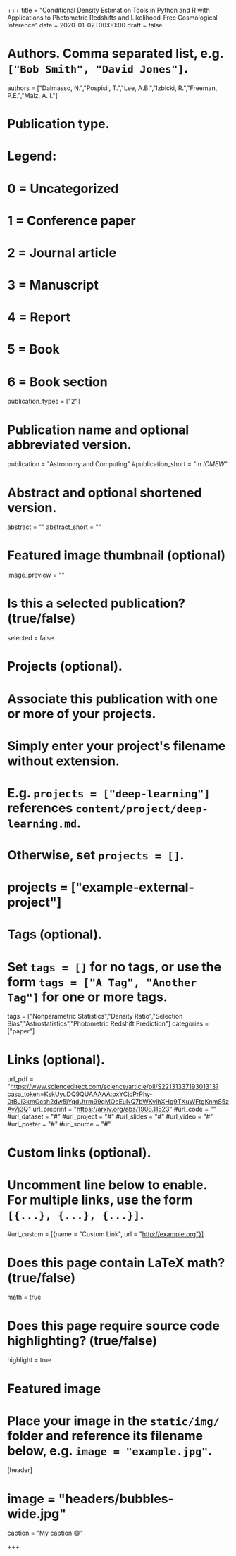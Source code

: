 +++
title = "Conditional Density Estimation Tools in Python and R with Applications to Photometric Redshifts and Likelihood-Free Cosmological Inference"
date = 2020-01-02T00:00:00
draft = false

# Authors. Comma separated list, e.g. `["Bob Smith", "David Jones"]`.
authors = ["Dalmasso, N.","Pospisil, T.","Lee, A.B.","Izbicki, R.","Freeman, P.E.","Malz, A. I."]

# Publication type.
# Legend:
# 0 = Uncategorized
# 1 = Conference paper
# 2 = Journal article
# 3 = Manuscript
# 4 = Report
# 5 = Book
# 6 = Book section
publication_types = ["2"]

# Publication name and optional abbreviated version.
publication = "Astronomy and Computing"
#publication_short = "In *ICMEW*"

# Abstract and optional shortened version.
abstract = ""
abstract_short = ""

# Featured image thumbnail (optional)
image_preview = ""

# Is this a selected publication? (true/false)
selected = false

# Projects (optional).
#   Associate this publication with one or more of your projects.
#   Simply enter your project's filename without extension.
#   E.g. `projects = ["deep-learning"]` references `content/project/deep-learning.md`.
#   Otherwise, set `projects = []`.
# projects = ["example-external-project"]

# Tags (optional).
#   Set `tags = []` for no tags, or use the form `tags = ["A Tag", "Another Tag"]` for one or more tags.
tags = ["Nonparametric Statistics","Density Ratio","Selection Bias","Astrostatistics","Photometric Redshift Prediction"]
categories = ["paper"]

# Links (optional).
url_pdf = "https://www.sciencedirect.com/science/article/pii/S2213133719301313?casa_token=KskUyuDQ9QUAAAAA:pxYCjcPrPhy-0tBJl3kmGcsh2dw5jYqdUtrm99qMOeEuNQ7bWKvihXHg9TXuWFtgKnmS5zAv7j3Q"
url_preprint = "https://arxiv.org/abs/1908.11523"
#url_code = ""
#url_dataset = "#"
#url_project = "#"
#url_slides = "#"
#url_video = "#"
#url_poster = "#"
#url_source = "#"

# Custom links (optional).
#   Uncomment line below to enable. For multiple links, use the form `[{...}, {...}, {...}]`.
#url_custom = [{name = "Custom Link", url = "http://example.org"}]

# Does this page contain LaTeX math? (true/false)
math = true

# Does this page require source code highlighting? (true/false)
highlight = true

# Featured image
# Place your image in the `static/img/` folder and reference its filename below, e.g. `image = "example.jpg"`.
[header]
# image = "headers/bubbles-wide.jpg"
caption = "My caption :smile:"

+++

